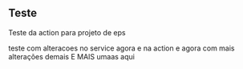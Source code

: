 ## Teste
Teste da action para projeto de eps    

teste com alteracoes no service agora e na action e agora com mais alterações demais E MAIS umaas aqui